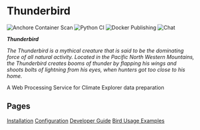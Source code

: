 # Thunderbird

![Anchore Container Scan](https://github.com/pacificclimate/thunderbird/workflows/Anchore%20Container%20Scan/badge.svg)
![Python CI](https://github.com/pacificclimate/thunderbird/workflows/Python%20CI/badge.svg)
![Docker Publishing](https://github.com/pacificclimate/thunderbird/workflows/Docker%20Publishing/badge.svg)
![Chat](https://gitter.im/bird-house/birdhouse?source=orgpage)

___Thunderbird___

_The Thunderbird is a mythical creature that is said to be the dominating force of all natural activity. Located in the Pacific North Western Mountains, the Thunderbird creates booms of thunder by flapping his wings and shoots bolts of lightning from his eyes, when hunters got too close to his home._

A Web Processing Service for Climate Explorer data preparation

## Pages
[Installation](installation.md)
[Configuration](configuration.md)
[Developer Guide](dev_guide.md)
[Bird Usage Examples](notebooks/wps_decompose_flow_vector_demo.ipynb)

